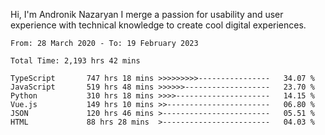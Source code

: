 Hi, I'm Andronik Nazaryan
I merge a passion for usability and user experience with technical knowledge to create cool digital experiences.


<!--START_SECTION:waka-->

```text
From: 28 March 2020 - To: 19 February 2023

Total Time: 2,193 hrs 42 mins

TypeScript       747 hrs 18 mins >>>>>>>>>----------------   34.07 %
JavaScript       519 hrs 48 mins >>>>>>-------------------   23.70 %
Python           310 hrs 18 mins >>>>---------------------   14.15 %
Vue.js           149 hrs 10 mins >>-----------------------   06.80 %
JSON             120 hrs 46 mins >------------------------   05.51 %
HTML             88 hrs 28 mins  >------------------------   04.03 %
```

<!--END_SECTION:waka-->
